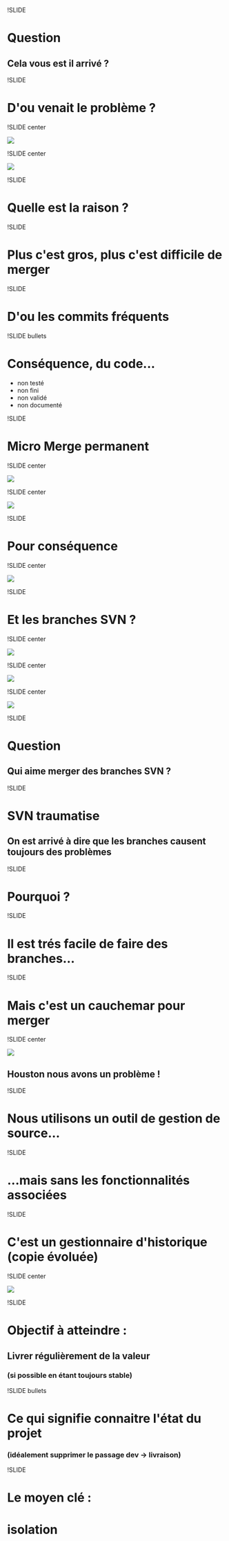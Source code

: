 !SLIDE

# <span class="question">Question</question>
## Cela vous est il arrivé ?

!SLIDE

# D&#39;ou venait le problème ?

!SLIDE center

![](pb1.png)

!SLIDE center

![](pb2.png)

!SLIDE

# Quelle est la raison ?

!SLIDE

# Plus c&#39;est gros, plus c&#39;est **difficile** de merger

!SLIDE

# D&#39;ou les commits **fréquents**

!SLIDE bullets

# Conséquence, du code...

* non testé
* non fini
* non validé
* non documenté 

!SLIDE

# **Micro Merge** permanent 

!SLIDE center

![](sprinter.jpg)

!SLIDE center

![](svn-comics.jpg)

!SLIDE

# Pour conséquence

!SLIDE center

![](mikado2.jpg)

!SLIDE

# Et les branches SVN ?

!SLIDE center

![](moi-svn1.jpg)

!SLIDE center

![](moi-svn2.jpg)

!SLIDE center

![](moi-svn3.jpg)

!SLIDE

# <span class="question">Question</question>
## Qui aime merger des branches SVN ?

!SLIDE

# SVN <span class="red">**traumatise**</span>
## On est arrivé à dire que les branches causent toujours des problèmes

!SLIDE

# Pourquoi ?

!SLIDE 

# Il est trés facile de faire des branches...

!SLIDE

# Mais c&#39;est un **cauchemar** pour merger

!SLIDE center

![](astronaute.jpg)
## Houston nous avons un problème !

!SLIDE

# Nous utilisons un outil de gestion de source...

!SLIDE

# ...mais sans les fonctionnalités associées

!SLIDE

# C&#39;est un gestionnaire d&#39;historique (copie évoluée)

!SLIDE center

![](children-toolbox.jpg)

!SLIDE

# Objectif à atteindre :
## Livrer **régulièrement** de la valeur
### (si possible en étant toujours stable)

!SLIDE bullets

# Ce qui signifie **connaitre** l&#39;état du projet
### (idéalement supprimer le passage dev -> livraison)

!SLIDE

# Le moyen clé :
# **isolation**
